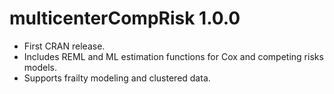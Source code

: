 # multicenterCompRisk 1.0.0

- First CRAN release.
- Includes REML and ML estimation functions for Cox and competing risks models.
- Supports frailty modeling and clustered data.
